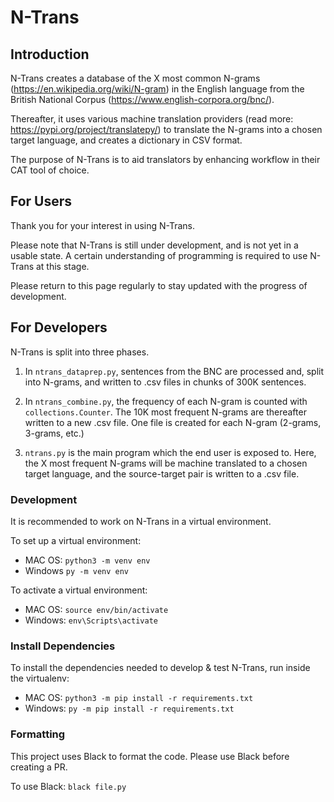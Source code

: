# N-Trans



## Introduction

N-Trans creates a database of the X most common N-grams (https://en.wikipedia.org/wiki/N-gram) in the English language from
the British National Corpus (https://www.english-corpora.org/bnc/).

Thereafter, it uses various machine translation providers (read more: https://pypi.org/project/translatepy/) to translate the N-grams into a chosen
target language, and creates a dictionary in CSV format.

The purpose of N-Trans is to aid translators by enhancing workflow in their CAT tool of choice.



## For Users

Thank you for your interest in using N-Trans.

Please note that N-Trans is still under development, and is not yet in a usable state.
A certain understanding of programming is required to use N-Trans at this stage.

Please return to this page regularly to stay updated with the progress of development.


## For Developers

N-Trans is split into three phases.

1) In `ntrans_dataprep.py`, sentences from the BNC are processed and, split into N-grams, and written
to .csv files in chunks of 300K sentences.

2) In `ntrans_combine.py`, the frequency of each N-gram is counted with `collections.Counter`. The 10K
most frequent N-grams are thereafter written to a new .csv file. One file is created for each N-gram
(2-grams, 3-grams, etc.)

3) `ntrans.py` is the main program which the end user is exposed to. Here, the X most frequent N-grams
will be machine translated to a chosen target language, and the source-target pair is written to a .csv file.

### Development

It is recommended to work on N-Trans in a virtual environment.

To set up a virtual environment:
- MAC OS:
  `python3 -m venv env`
- Windows
  `py -m venv env`

To activate a virtual environment:
- MAC OS:
  `source env/bin/activate`
- Windows:
  `env\Scripts\activate`

### Install Dependencies

To install the dependencies needed to develop & test N-Trans, run inside the virtualenv:

- MAC OS:
  `python3 -m pip install -r requirements.txt`
- Windows:
  `py -m pip install -r requirements.txt`

### Formatting

This project uses Black to format the code. Please use Black before creating a PR.

To use Black:
`black file.py`
